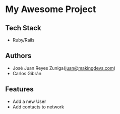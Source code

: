 # My Awesome Project

## Tech Stack

- Ruby/Rails

## Authors

- José Juan Reyes Zuniga(juan@makingdevs.com)
- Carlos Gibrán

## Features

- Add a new User
- Add contacts to network
